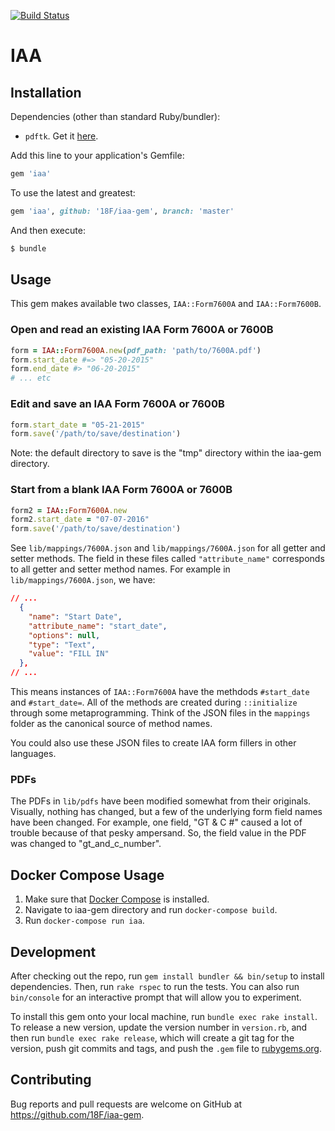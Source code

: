 [![Build Status](https://travis-ci.org/18F/iaa-gem.svg)](https://travis-ci.org/18F/iaa-gem)

# IAA

## Installation

Dependencies (other than standard Ruby/bundler):

- `pdftk`. Get it [here](https://www.pdflabs.com/tools/pdftk-server/).

Add this line to your application's Gemfile:

```ruby
gem 'iaa'
```

To use the latest and greatest:

```ruby
gem 'iaa', github: '18F/iaa-gem', branch: 'master'
```

And then execute:

```sh
$ bundle
```

## Usage

This gem makes available two classes, `IAA::Form7600A` and `IAA::Form7600B`.

### Open and read an existing IAA Form 7600A or 7600B

```ruby
form = IAA::Form7600A.new(pdf_path: 'path/to/7600A.pdf')
form.start_date #=> "05-20-2015"
form.end_date #> "06-20-2015"
# ... etc
```

### Edit and save an IAA Form 7600A or 7600B

```ruby
form.start_date = "05-21-2015"
form.save('/path/to/save/destination')
```

Note: the default directory to save is the "tmp" directory within the iaa-gem directory.

### Start from a blank IAA Form 7600A or 7600B

```ruby
form2 = IAA::Form7600A.new
form2.start_date = "07-07-2016"
form.save('/path/to/save/destination')
```

See `lib/mappings/7600A.json` and `lib/mappings/7600A.json` for all getter and setter methods. The field in these files called `"attribute_name"` corresponds to all getter and setter method names. For example in `lib/mappings/7600A.json`, we have:

```json
// ...
  {
    "name": "Start Date",
    "attribute_name": "start_date",
    "options": null,
    "type": "Text",
    "value": "FILL IN"
  },
// ...
```

This means instances of `IAA::Form7600A` have the methdods `#start_date` and `#start_date=`. All of the methods are created during `::initialize` through some metaprogramming. Think of the JSON files in the `mappings` folder as the canonical source of method names.

You could also use these JSON files to create IAA form fillers in other languages.

### PDFs

The PDFs in `lib/pdfs` have been modified somewhat from their originals. Visually, nothing has changed, but a few of the underlying form field names have been changed. For example, one field, "GT & C #" caused a lot of trouble because of that pesky ampersand. So, the field value in the PDF was changed to "gt_and_c_number".

## Docker Compose Usage

1. Make sure that [Docker Compose](https://docs.docker.com/compose/install/) is installed.
2. Navigate to iaa-gem directory and run `docker-compose build`.
3. Run `docker-compose run iaa`.



## Development

After checking out the repo, run `gem install bundler && bin/setup` to install dependencies. Then, run `rake rspec` to run the tests. You can also run `bin/console` for an interactive prompt that will allow you to experiment.

To install this gem onto your local machine, run `bundle exec rake install`. To release a new version, update the version number in `version.rb`, and then run `bundle exec rake release`, which will create a git tag for the version, push git commits and tags, and push the `.gem` file to [rubygems.org](https://rubygems.org).

## Contributing

Bug reports and pull requests are welcome on GitHub at https://github.com/18F/iaa-gem.

